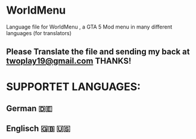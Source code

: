# WorldMenu
Language file for WorldMenu , a GTA 5 Mod menu in many different languages (for translators)

## Please Translate the file and sending my back at twoplay19@gmail.com THANKS!

# SUPPORTET LANGUAGES:

## German 🇩🇪
## Englisch 🇬🇧 🇺🇸
